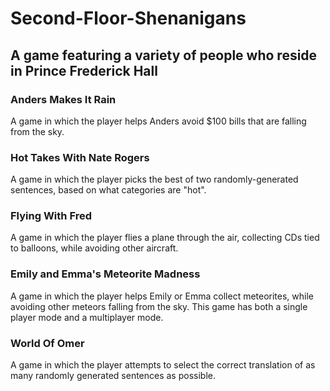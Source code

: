 # Second-Floor-Shenanigans
## A game featuring a variety of people who reside in Prince Frederick Hall

### Anders Makes It Rain
A game in which the player helps Anders avoid $100 bills that are falling from the sky.

### Hot Takes With Nate Rogers
A game in which the player picks the best of two randomly-generated sentences, based on what categories are "hot".

### Flying With Fred
A game in which the player flies a plane through the air, collecting CDs tied to balloons, while avoiding other aircraft.

### Emily and Emma's Meteorite Madness
A game in which the player helps Emily or Emma collect meteorites, while avoiding other meteors falling from the sky. This game has both a single player mode and a multiplayer mode.

### World Of Omer
A game in which the player attempts to select the correct translation of as many randomly generated sentences as possible.
